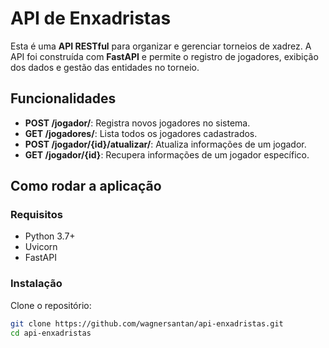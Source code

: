 
# API de Enxadristas

Esta é uma **API RESTful** para organizar e gerenciar torneios de xadrez. A API foi construída com **FastAPI** e permite o registro de jogadores, exibição dos dados e gestão das entidades no torneio.

## Funcionalidades
- **POST /jogador/**: Registra novos jogadores no sistema.
- **GET /jogadores/**: Lista todos os jogadores cadastrados.
- **POST /jogador/{id}/atualizar/**: Atualiza informações de um jogador.
- **GET /jogador/{id}**: Recupera informações de um jogador específico.

## Como rodar a aplicação
### Requisitos
- Python 3.7+
- Uvicorn
- FastAPI

### Instalação
Clone o repositório:

```bash
git clone https://github.com/wagnersantan/api-enxadristas.git
cd api-enxadristas

